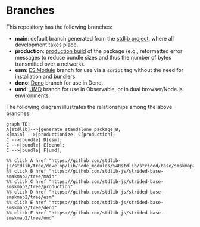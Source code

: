 <!--

@license Apache-2.0

Copyright (c) 2022 The Stdlib Authors.

Licensed under the Apache License, Version 2.0 (the "License");
you may not use this file except in compliance with the License.
You may obtain a copy of the License at

    http://www.apache.org/licenses/LICENSE-2.0

Unless required by applicable law or agreed to in writing, software
distributed under the License is distributed on an "AS IS" BASIS,
WITHOUT WARRANTIES OR CONDITIONS OF ANY KIND, either express or implied.
See the License for the specific language governing permissions and
limitations under the License.

-->

# Branches

This repository has the following branches:

-   **main**: default branch generated from the [stdlib project][stdlib-url], where all development takes place.
-   **production**: [production build][production-url] of the package (e.g., reformatted error messages to reduce bundle sizes and thus the number of bytes transmitted over a network).
-   **esm**: [ES Module][esm-url] branch for use via a `script` tag without the need for installation and bundlers.
-   **deno**: [Deno][deno-url] branch for use in Deno.
-   **umd**: [UMD][umd-url] branch for use in Observable, or in dual browser/Node.js environments.

The following diagram illustrates the relationships among the above branches:

```mermaid
graph TD;
A[stdlib]-->|generate standalone package|B;
B[main] -->|productionize| C[production];
C -->|bundle| D[esm];
C -->|bundle| E[deno];
C -->|bundle| F[umd];

%% click A href "https://github.com/stdlib-js/stdlib/tree/develop/lib/node_modules/%40stdlib/strided/base/smskmap2"
%% click B href "https://github.com/stdlib-js/strided-base-smskmap2/tree/main"
%% click C href "https://github.com/stdlib-js/strided-base-smskmap2/tree/production"
%% click D href "https://github.com/stdlib-js/strided-base-smskmap2/tree/esm"
%% click E href "https://github.com/stdlib-js/strided-base-smskmap2/tree/deno"
%% click F href "https://github.com/stdlib-js/strided-base-smskmap2/tree/umd"
```

[stdlib-url]: https://github.com/stdlib-js/stdlib/tree/develop/lib/node_modules/%40stdlib/strided/base/smskmap2
[production-url]: https://github.com/stdlib-js/strided-base-smskmap2/tree/production
[deno-url]: https://github.com/stdlib-js/strided-base-smskmap2/tree/deno
[umd-url]: https://github.com/stdlib-js/strided-base-smskmap2/tree/umd
[esm-url]: https://github.com/stdlib-js/strided-base-smskmap2/tree/esm